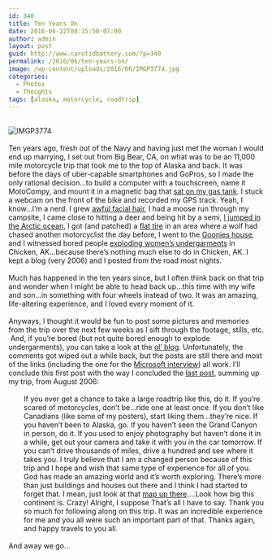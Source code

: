 ```yaml
---
id: 340
title: Ten Years On
date: 2016-06-22T08:15:50-07:00
author: admin
layout: post
guid: http://www.carotidbattery.com/?p=340
permalink: /2016/06/ten-years-on/
image: /wp-content/uploads/2016/06/IMGP3774.jpg
categories:
  - Photos
  - Thoughts
tags: [alaska, motorcycle, roadtrip]
---
```

<div class="" data-block="true" data-editor="epr4r" data-offset-key="8mn2f-0-0">
  <div class="_1mf _1mj" data-offset-key="8mn2f-0-0">
     
  </div>
  
  <div class="_1mf _1mj" data-offset-key="8mn2f-0-0">
    <img class="  wp-image-355 aligncenter" src="https://i1.wp.com/www.carotidbattery.com/wp-content/uploads/2016/06/IMGP3774.jpg?resize=639%2C479" alt="IMGP3774" width="auto" height="auto" srcset="https://i1.wp.com/carotidbattery.com/wp-content/uploads/2016/06/IMGP3774.jpg?w=2304 2304w, https://i1.wp.com/carotidbattery.com/wp-content/uploads/2016/06/IMGP3774.jpg?resize=300%2C225 300w, https://i1.wp.com/carotidbattery.com/wp-content/uploads/2016/06/IMGP3774.jpg?resize=768%2C576 768w, https://i1.wp.com/carotidbattery.com/wp-content/uploads/2016/06/IMGP3774.jpg?resize=1024%2C768 1024w, https://i1.wp.com/carotidbattery.com/wp-content/uploads/2016/06/IMGP3774.jpg?resize=700%2C525 700w, https://i1.wp.com/carotidbattery.com/wp-content/uploads/2016/06/IMGP3774.jpg?w=1280 1280w, https://i1.wp.com/carotidbattery.com/wp-content/uploads/2016/06/IMGP3774.jpg?w=1920 1920w" sizes="(max-width: 639px) 100vw, 639px" data-recalc-dims="1" />
  </div>

<div class="_1mf _1mj" data-offset-key="8mn2f-0-0">
 
  </div>
  
  
  <div class="_1mf _1mj" data-offset-key="8mn2f-0-0">
    <span data-offset-key="8mn2f-0-0"><span data-text="true">Ten years ago, fresh out of the Navy and having just met the woman I would end up marrying, I set out from Big Bear, CA, on what was to be an 11,000 mile motorcycle trip that took me to the top of Alaska and back. It was before the days of uber-capable smartphones and GoPros, so I made the only rational decision&#8230;to build a computer with a touchscreen, name it MotoCompy, and mount it in a magnetic bag that <a href="https://www.flickr.com/photos/carotidbattery/172487267/in/photostream/" target="_blank">sat on my gas tank</a>. I stuck a webcam on the front of the bike and recorded my GPS track. Yeah, I know&#8230;I’m a nerd. I grew <a href="https://www.flickr.com/photos/carotidbattery/240269052/" target="_blank">awful facial hair</a>, I had a moose run through my campsite, I came close to hitting a deer and being hit by a semi, <a href="https://www.flickr.com/photos/carotidbattery/187131580/" target="_blank">I jumped in the Arctic ocean</a>, I got (and patched) a <a href="https://www.flickr.com/photos/carotidbattery/187124056/" target="_blank">flat tire</a> in an area where a wolf had chased another motorcyclist the day before, I went to the <a href="https://www.flickr.com/photos/carotidbattery/178861890/" target="_blank">Goonies house</a>, and I witnessed bored people <a href="https://www.youtube.com/watch?v=CQiBtbFqzq8" target="_blank">exploding women’s undergarments</a> in Chicken, AK&#8230;because there’s nothing much else to do in Chicken, AK. I kept a blog (very 2006) and I posted from the road most nights. </span></span>
  </div>
</div>

<div class="" data-block="true" data-editor="epr4r" data-offset-key="8qool-0-0">
  <div class="_1mf _1mj" data-offset-key="8qool-0-0">
    <span data-offset-key="8qool-0-0"> </span>
  </div>
</div>

<div class="" data-block="true" data-editor="epr4r" data-offset-key="bvn8j-0-0">
  <div class="_1mf _1mj" data-offset-key="bvn8j-0-0">
    <span data-offset-key="bvn8j-0-0"><span data-text="true">Much has happened in the ten years since, but I often think back on that trip and wonder when I might be able to head back up&#8230;this time with my wife and son&#8230;in something with four wheels instead of two. It was an amazing, life-altering experience, and I loved every moment of it. </span></span>
  </div>
</div>

<div class="" data-block="true" data-editor="epr4r" data-offset-key="fb23d-0-0">
  <div class="_1mf _1mj" data-offset-key="fb23d-0-0">
    <span data-offset-key="fb23d-0-0"> </span>
  </div>
</div>

<div class="" data-block="true" data-editor="epr4r" data-offset-key="fkc4i-0-0">
  <div class="_1mf _1mj" data-offset-key="fkc4i-0-0">
    <span data-offset-key="fkc4i-0-0"><span data-text="true">Anyways, I thought it would be fun to post some pictures and memories from the trip over the next few weeks as I sift through the footage, stills, etc.  And, if you’re bored (but not quite bored enough to explode undergarments), you can take a look at the <a href="http://old.carotidbattery.com/category/mototrip/" target="_blank">ol’ blog</a>. Unfortunately, the comments got wiped out a while back, but the posts are still there and most of the links (including the one for the <a href="https://channel9.msdn.com/Blogs/Tina/San-Diego-to-Alaska-with-a-blog-a-camera-and-two-wheels/" target="_blank">Microsoft interview</a>) all work. I’ll conclude this first post with the way I concluded the <a href="http://old.carotidbattery.com/2006/08/18/after-the-arctic-2/" target="_blank">last post</a>, summing up my trip, from August 2006: </span></span>
  </div>
</div>

<div class="" data-block="true" data-editor="epr4r" data-offset-key="2obcf-0-0">
  <div class="_1mf _1mj" data-offset-key="2obcf-0-0">
    <span data-offset-key="2obcf-0-0"> </span>
  </div>
</div>

<div class="" data-block="true" data-editor="epr4r" data-offset-key="1m701-0-0">
  <div class="_1mf _1mj" style="padding-left: 30px;" data-offset-key="1m701-0-0">
    <span data-offset-key="1m701-0-0"><span data-text="true">If you ever get a chance to take a large roadtrip like this, do it. If you’re scared of motorcycles, don’t be…ride one at least once. If you don’t like Canadians (like some of my posters), start liking them…they’re nice. If you haven’t been to Alaska, go. If you haven’t seen the Grand Canyon in person, do it. If you used to enjoy photography but haven’t done it in a while, get out your camera and take it with you in the car tomorrow. If you can’t drive thousands of miles, drive a hundred and see where it takes you. I truly believe that I am a changed person because of this trip and I hope and wish that same type of experience for all of you. God has made an amazing world and it’s worth exploring. There’s more than just buildings and houses out there and I think I had started to forget that. I mean, just look at that <a href="https://www.flickr.com/photos/carotidbattery/218254386/" target="_blank">map up there</a>….Look how big this continent is. Crazy! Alright, I suppose That’s all I have to say. Thank you so much for following along on this trip. It was an incredible experience for me and you all were such an important part of that. Thanks again, and happy travels to you all.</span></span>
  </div>
</div>

<div class="" data-block="true" data-editor="epr4r" data-offset-key="6v4et-0-0">
  <div class="_1mf _1mj" data-offset-key="6v4et-0-0">
    <span data-offset-key="6v4et-0-0"> </span>
  </div>
</div>

<div class="" data-block="true" data-editor="epr4r" data-offset-key="1eff2-0-0">
  <div class="_1mf _1mj" data-offset-key="1eff2-0-0">
    <span data-offset-key="1eff2-0-0"><span data-text="true">And away we go&#8230;</span></span>
  </div>
</div>
